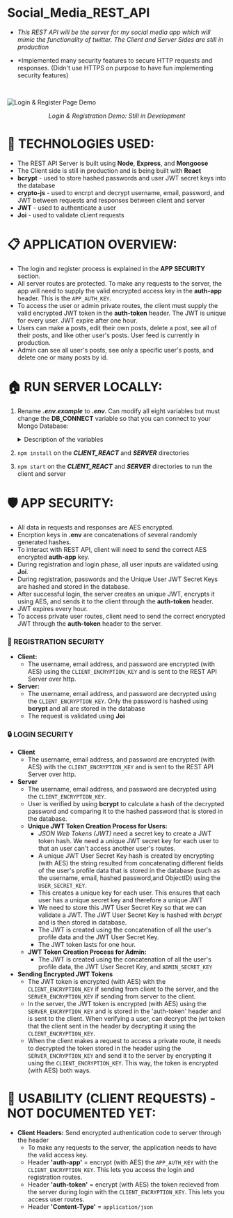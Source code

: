 # Social_Media_REST_API

* *This REST API will be the server for my social media app which will mimic the functionality of twitter. The Client and Server Sides are still in production*

* *Implemented many security features to secure HTTP requests and responses. (Didn't use HTTPS on purpose to have fun implementing security features)

<br/>


![Login & Register Page Demo](login_register_demo.gif)
<div style="text-align:center;   font-style: italic;">
  Login & Registration Demo: Still in Development
</div>

# 📌 TECHNOLOGIES USED:
* The REST API Server is built using **Node**, **Express**, and **Mongoose**
* The Client side is still in production and is being built with **React**
* **bcrypt** - used to store hashed passwords and user JWT secret keys into the database
* **crypto-js** - used to encrpt and decrypt username, email, password, and JWT between requests and responses between client and server
* **JWT** - used to authenticate a user
* **Joi** - used to validate cLient requests


# 📋 APPLICATION OVERVIEW:
* The login and register process is explained in the **APP SECURITY** section.
* All server routes are protected. To make any requests to the server, the app will need to supply the valid encrypted access key in the **auth-app** header. This is the `APP_AUTH_KEY`. 
* To access the user or admin private routes, the client must supply the valid encrypted JWT token in the **auth-token** header. The JWT is unique for every user. JWT expire after one hour. 
* Users can make a posts, edit their own posts, delete a post, see all of their posts, and like other user's posts. User feed is currently in production.
* Admin can see all user's posts, see only a specific user's posts, and delete one or many posts by id. 

 

# 🏠 RUN SERVER LOCALLY:
1) Rename ***.env.example*** to ***.env***. Can modify all eight variables but must change the **DB_CONNECT** variable so that you can connect to your Mongo Database: 
    <details>      
      <summary> Description of the variables </summary>

      * `DB_CONNECT`  - Store your MongoDB Connection URL
      * `ADMIN_EMAIL` - This is the email address of the admin account.
      * `APP_AUTH_KEY` - Need this key to give the client permission to talk to the server. This is to stop unauthorized apps to attack the server with new user registrations and ultimately overload the database.
      * `ADMIN_SECRET_KEY` - This will be used to make the admin's JWT
      * `USER_SECRET_KEY`  - This will be used to make the user's JWT
      * `SERVER_ENCRYPTION_KEY`   - This key will help the client decrypt the JWT token that is sent from the server durign login.
      * `CLIENT_ENCRYPTION_KEY`   - This key will help the server decrypt the password and the JWT token that is sent from the client during registration and login.
      * `SALT_NUM = 10`    - Can keep this as is. This is the salt number to hash the password and the JWT User Secret Key to store in the database. Can change this number every year to change the hashing algorithm of these fields.

    </details>
   
2) `npm install` on the ***CLIENT_REACT*** and ***SERVER*** directories
3) `npm start` on the ***CLIENT_REACT*** and ***SERVER*** directories to run the client and server 

# 🛡️ APP SECURITY:
  * All data in requests and responses are AES encrypted.
  * Encrption keys in **.env** are concatenations of several randomly generated hashes. 
  * To interact with REST API, client will need to send the correct AES encrypted **auth-app** key.
  * During registration and login phase, all user inputs are validated using **Joi**.
  * During registration, passwords and the Unique User JWT Secret Keys are hashed and stored in the database.
  * After successful login, the server creates an unique JWT, encrypts it using AES, and sends it to the client through the **auth-token** header.
  * JWT expires every hour.
  * To access private user routes, client need to send the correct encrypted JWT through the **auth-token** header to the server. 

  
### 🔑 REGISTRATION SECURITY
* **Client:** 
  * The username, email address, and password are encrypted (with AES) using the `CLIENT_ENCRYPTION_KEY` and is sent to the REST API Server over http. 
* **Server:** 
  * The username, email address, and password are decrypted using the `CLIENT_ENCRYPTION_KEY`. Only the password is hashed using **bcrypt** and all are stored in the database
  * The request is validated using **Joi**

### 🔒 LOGIN SECURITY
* **Client**
  * The username, email address, and password are encrypted (with AES) with the `CLIENT_ENCRYPTION_KEY` and is sent to the REST API Server over http. 
* **Server**
  * The username, email address, and password are decrypted using the `CLIENT_ENCRYPTION_KEY`.
  * User is verified by using **bcrypt** to calculate a hash of the decrypted password and comparing it to the hashed password that is stored in the database. 
  * **Unique JWT Token Creation Process for Users:**
    * *JSON Web Tokens (JWT)* need a secret key to create a JWT token hash. We need a unique JWT secret key for each user to that an user can't access another user's routes.
    * A unique JWT User Secret Key hash is created by encrypting (with AES) the string resulted from concatenating different fields of the user's profile data that is stored in the database (such as the username, email, hashed password,and ObjectID) using the `USER_SECRET_KEY`.
    * This creates a unique key for each user. This ensures that each user has a unique secret key and therefore a unique JWT
    * We need to store this JWT User Secret Key so that we can validate a JWT. The JWT User Secret Key is hashed with *bcrypt* and is then stored in database.
    * The JWT is created using the concatenation of all the user's profile data and the JWT User Secret Key.
    * The JWT token lasts for one hour.
  * **JWT Token Creation Process for Admin:**
    * The JWT is created using the concatenation of all the user's profile data, the JWT User Secret Key, and `ADMIN_SECRET_KEY`
* **Sending Encrypted JWT Tokens**
  * The JWT token is encrypted (with AES) with the `CLIENT_ENCRYPTION_KEY` if sending from client to the server, and the `SERVER_ENCRYPTION_KEY` if sending from server to the client.
  * In the server, the JWT token is encrypted (with AES) using the `SERVER_ENCRYPTION_KEY` and is stored in the 'auth-token' header and is sent to the client. When verifying a user, can decrypt the jwt token that the client sent in the header by decrypting it using the `CLIENT_ENCRYPTION_KEY`. 
  * When the client makes a request to access a private route, it needs to decrypted the token stored in the header using the `SERVER_ENCRYPTION_KEY` and send it to the server by encrypting it using the `CLIENT_ENCRYPTION_KEY`. This way, the token is encrypted (with AES) both ways.

# 📐 USABILITY (CLIENT REQUESTS) - NOT DOCUMENTED YET:
* **Client Headers:** Send encrypted authentication code to server through the header
  * To make any requests to the server, the application needs to have the valid access key. 
  * Header **'auth-app'** = encrypt (with AES) the `APP_AUTH_KEY` with the `CLIENT_ENCRYPTION_KEY`. This lets you access the login and registration routes.
  * Header **'auth-token'** = encrypt (with AES) the token recieved from the server during login with the `CLIENT_ENCRYPTION_KEY`. This lets you access user routes.
  * Header **'Content-Type'** = `application/json`
  
  
  


